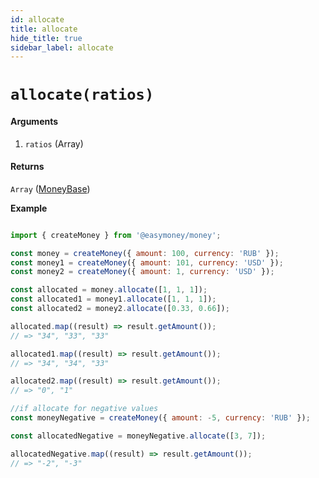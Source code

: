```yaml
---
id: allocate
title: allocate
hide_title: true
sidebar_label: allocate
---
```



# `allocate(ratios)`

#### Arguments

1. `ratios` (Array<number>)

#### Returns

`Array` ([MoneyBase](Description.md#moneybase))


**Example**

```js

import { createMoney } from '@easymoney/money';

const money = createMoney({ amount: 100, currency: 'RUB' });
const money1 = createMoney({ amount: 101, currency: 'USD' });
const money2 = createMoney({ amount: 1, currency: 'USD' });

const allocated = money.allocate([1, 1, 1]);
const allocated1 = money1.allocate([1, 1, 1]);
const allocated2 = money2.allocate([0.33, 0.66]);

allocated.map((result) => result.getAmount());
// => "34", "33", "33"

allocated1.map((result) => result.getAmount());
// => "34", "34", "33"

allocated2.map((result) => result.getAmount());
// => "0", "1"

//if allocate for negative values
const moneyNegative = createMoney({ amount: -5, currency: 'RUB' });

const allocatedNegative = moneyNegative.allocate([3, 7]);

allocatedNegative.map((result) => result.getAmount());
// => "-2", "-3"

```